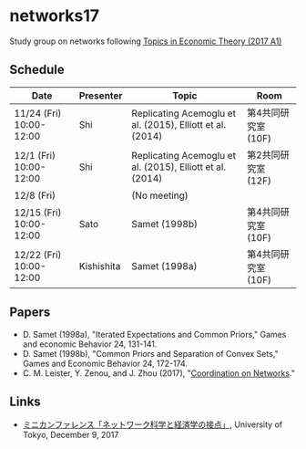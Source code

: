 # networks17
Study group on networks
following [Topics in Economic Theory (2017 A1)](http://www.oyama.e.u-tokyo.ac.jp/theory17/)

## Schedule

| Date                    | Presenter  | Topic                                                      | Room              |
| ----------------------- | ---------- | ---------------------------------------------------------- | ----------------- |
| 11/24 (Fri) 10:00-12:00 | Shi        | Replicating Acemoglu et al. (2015), Elliott et al. (2014)  | 第4共同研究室 (10F) |
| 12/1 (Fri) 10:00-12:00  | Shi        | Replicating Acemoglu et al. (2015), Elliott et al. (2014)  | 第2共同研究室 (12F) |
| 12/8 (Fri)              |            | (No meeting)                                               |                   |
| 12/15 (Fri) 10:00-12:00 | Sato       | Samet (1998b)                                              | 第4共同研究室 (10F) |
| 12/22 (Fri) 10:00-12:00 | Kishishita | Samet (1998a)                                              | 第4共同研究室 (10F) |

## Papers

* D. Samet (1998a),
  "Iterated Expectations and Common Priors," Games and economic Behavior 24, 131-141.
* D. Samet (1998b),
  "Common Priors and Separation of Convex Sets," Games and Economic Behavior 24, 172-174.
* C. M. Leister, Y. Zenou, and J. Zhou (2017),
  "[Coordination on Networks](https://ssrn.com/abstract=3061825)."

## Links

* [ミニカンファレンス「ネットワーク科学と経済学の接点」](https://www.dropbox.com/s/2fxwew4gcd1qpv8/miniconf17_program.pdf?dl=0),
  University of Tokyo, December 9, 2017
